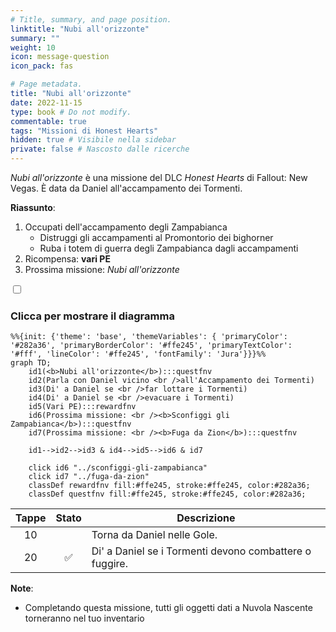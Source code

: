 ```yaml
---
# Title, summary, and page position.
linktitle: "Nubi all'orizzonte"
summary: ""
weight: 10
icon: message-question
icon_pack: fas

# Page metadata.
title: "Nubi all'orizzonte"
date: 2022-11-15
type: book # Do not modify.
commentable: true
tags: "Missioni di Honest Hearts"
hidden: true # Visibile nella sidebar
private: false # Nascosto dalle ricerche
---
```


<div class="fnv">


*Nubi all'orizzonte* è una missione del DLC *Honest Hearts* di Fallout: New Vegas. È data da Daniel all'accampamento dei Tormenti.

**Riassunto**:
1. Occupati dell'accampamento degli Zampabianca
   - Distruggi gli accampamenti al Promontorio dei bighorner
   - Ruba i totem di guerra degli Zampabianca dagli accampamenti
2. Ricompensa: **vari PE**
3. Prossima missione: *Nubi all'orizzonte*

<section class="chart-collapse">
<input type="checkbox" name="collapse2" id="handle2">
<h3 class="handle">
<label for="handle2">Clicca per mostrare il diagramma</label>
</h3>
<div class="content">

```mermaid
%%{init: {'theme': 'base', 'themeVariables': { 'primaryColor': '#282a36', 'primaryBorderColor': '#ffe245', 'primaryTextColor': '#fff', 'lineColor': '#ffe245', 'fontFamily': 'Jura'}}}%%
graph TD;
    id1(<b>Nubi all'orizzonte</b>):::questfnv
    id2(Parla con Daniel vicino <br />all'Accampamento dei Tormenti)
    id3(Di' a Daniel se <br />far lottare i Tormenti)
    id4(Di' a Daniel se <br />evacuare i Tormenti)
    id5(Vari PE):::rewardfnv
    id6(Prossima missione: <br /><b>Sconfiggi gli Zampabianca</b>):::questfnv
    id7(Prossima missione: <br /><b>Fuga da Zion</b>):::questfnv
    
    id1-->id2-->id3 & id4-->id5-->id6 & id7
    
    click id6 "../sconfiggi-gli-zampabianca"
    click id7 "../fuga-da-zion"
    classDef rewardfnv fill:#ffe245, stroke:#ffe245, color:#282a36;
    classDef questfnv fill:#ffe245, stroke:#ffe245, color:#282a36;
```

</div>
</section>

| Tappe |       Stato        | Descrizione |
|:-----:|:------------------:| ----------- |
|                           10                          |            | Torna da Daniel nelle Gole.                                                                                                                                                 |
|                           20                          | :white_check_mark: | Di' a Daniel se i Tormenti devono combattere o fuggire.                                                                                                                     |






**Note**:
- Completando questa missione, tutti gli oggetti dati a Nuvola Nascente torneranno nel tuo inventario 


</div>


